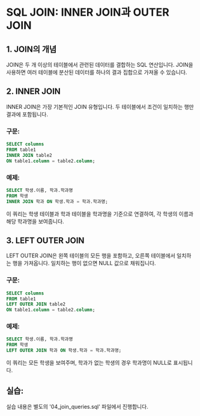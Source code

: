 # SQL JOIN: INNER JOIN과 OUTER JOIN

## 1. JOIN의 개념

JOIN은 두 개 이상의 테이블에서 관련된 데이터를 결합하는 SQL 연산입니다. JOIN을 사용하면 여러 테이블에 분산된 데이터를 하나의 결과 집합으로 가져올 수 있습니다.

## 2. INNER JOIN

INNER JOIN은 가장 기본적인 JOIN 유형입니다. 두 테이블에서 조건이 일치하는 행만 결과에 포함됩니다.

### 구문:

```sql
SELECT columns
FROM table1
INNER JOIN table2
ON table1.column = table2.column;
```

### 예제:

```sql
SELECT 학생.이름, 학과.학과명
FROM 학생
INNER JOIN 학과 ON 학생.학과 = 학과.학과명;
```

이 쿼리는 학생 테이블과 학과 테이블을 학과명을 기준으로 연결하여, 각 학생의 이름과 해당 학과명을 보여줍니다.

## 3. LEFT OUTER JOIN

LEFT OUTER JOIN은 왼쪽 테이블의 모든 행을 포함하고, 오른쪽 테이블에서 일치하는 행을 가져옵니다. 일치하는 행이 없으면 NULL 값으로 채워집니다.

### 구문:

```sql
SELECT columns
FROM table1
LEFT OUTER JOIN table2
ON table1.column = table2.column;
```

### 예제:

```sql
SELECT 학생.이름, 학과.학과명
FROM 학생
LEFT OUTER JOIN 학과 ON 학생.학과 = 학과.학과명;
```

이 쿼리는 모든 학생을 보여주며, 학과가 없는 학생의 경우 학과명이 NULL로 표시됩니다.

## 실습:

실습 내용은 별도의 '04_join_queries.sql' 파일에서 진행합니다.